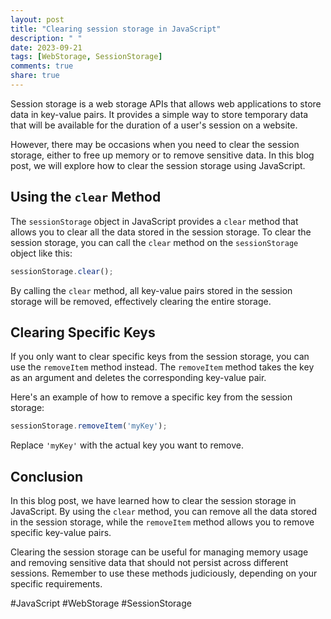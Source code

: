 ```yaml
---
layout: post
title: "Clearing session storage in JavaScript"
description: " "
date: 2023-09-21
tags: [WebStorage, SessionStorage]
comments: true
share: true
---
```


Session storage is a web storage APIs that allows web applications to store data in key-value pairs. It provides a simple way to store temporary data that will be available for the duration of a user's session on a website.

However, there may be occasions when you need to clear the session storage, either to free up memory or to remove sensitive data. In this blog post, we will explore how to clear the session storage using JavaScript.

## Using the `clear` Method

The `sessionStorage` object in JavaScript provides a `clear` method that allows you to clear all the data stored in the session storage. To clear the session storage, you can call the `clear` method on the `sessionStorage` object like this:

```javascript
sessionStorage.clear();
```

By calling the `clear` method, all key-value pairs stored in the session storage will be removed, effectively clearing the entire storage.

## Clearing Specific Keys

If you only want to clear specific keys from the session storage, you can use the `removeItem` method instead. The `removeItem` method takes the key as an argument and deletes the corresponding key-value pair.

Here's an example of how to remove a specific key from the session storage:

```javascript
sessionStorage.removeItem('myKey');
```

Replace `'myKey'` with the actual key you want to remove.

## Conclusion

In this blog post, we have learned how to clear the session storage in JavaScript. By using the `clear` method, you can remove all the data stored in the session storage, while the `removeItem` method allows you to remove specific key-value pairs.

Clearing the session storage can be useful for managing memory usage and removing sensitive data that should not persist across different sessions. Remember to use these methods judiciously, depending on your specific requirements.

#JavaScript #WebStorage #SessionStorage